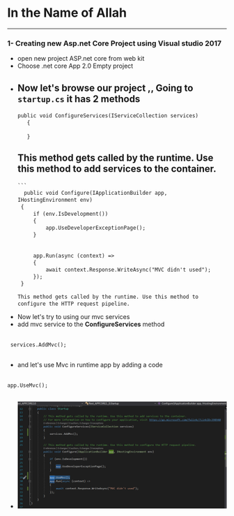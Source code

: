 # In the Name of Allah
---

### 1- Creating new Asp.net Core Project using Visual studio 2017
 - open new project ASP.net core from web kit
 - Choose .net core App 2.0 Empty project
 - Now let's browse our project ,, Going to ``` startup.cs ``` it has 2 methods
   -
    ```
    public void ConfigureServices(IServiceCollection services)
       {

       }

      ```
    This method gets called by the runtime. Use this method to add services to the container.
   -
       ```      
         public void Configure(IApplicationBuilder app, IHostingEnvironment env)
        {
            if (env.IsDevelopment())
            {
                app.UseDeveloperExceptionPage();
            }


            app.Run(async (context) =>
            {
                await context.Response.WriteAsync("MVC didn't used");
            });
        }

      ```
    This method gets called by the runtime. Use this method to configure the HTTP request pipeline.
 - Now let's try to using our mvc services
  - add mvc service to the **ConfigureServices**  method
   ```

    services.AddMvc();


   ```
  - and let's use Mvc in runtime app by adding a code
  ```

  app.UseMvc();
  

  ```
   -  ![](1.PNG)
